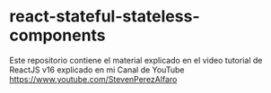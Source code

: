 # react-stateful-stateless-components
Este repositorio contiene el material explicado en el video tutorial de ReactJS v16 explicado en mi Canal de YouTube https://www.youtube.com/StevenPerezAlfaro

